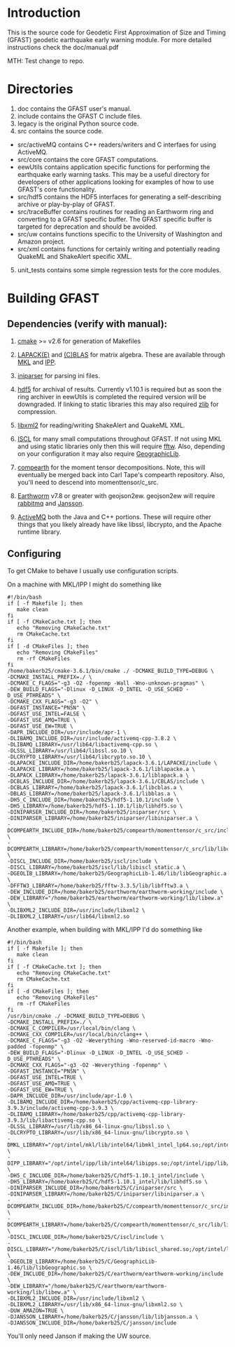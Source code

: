 # Introduction 

This is the source code for Geodetic First Approximation of Size and Timing (GFAST) geodetic earthquake early warning module.  For more detailed instructions check the doc/manual.pdf

MTH: Test change to repo.

# Directories

1. doc contains the GFAST user's manual.
2. include contains the GFAST C include files.
3. legacy is the original Python source code.
4. src contains the source code.
  + src/activeMQ contains C++ readers/writers and C interfaes for using ActiveMQ.
  + src/core contains the core GFAST computations.
  + eewUtils contains application specific functions for performing the earthquake early warning tasks.  This may be a useful directory for developers of other applications looking for examples of how to use GFAST's core functionality.
  + src/hdf5 contains the HDF5 interfaces for generating a self-describing archive or play-by-play of GFAST.
  + src/traceBuffer contains routines for reading an Earthworm ring and converting to a GFAST specific buffer.  The GFAST specific buffer is targeted for deprecation and should be avoided. 
  + src/uw contains functions specific to the University of Washington and Amazon project.
  + src/xml contains functions for certainly writing and potentially reading QuakeML and ShakeAlert specific XML.
5. unit\_tests contains some simple regression tests for the core modules.

# Building GFAST 

## Dependencies (verify with manual):

1. [cmake](https://cmake.org/) >= v2.6 for generation of Makefiles

2. [LAPACK(E)](http://www.netlib.org/lapack/) and [(C)BLAS](http://www.netlib.org/blas/) for matrix algebra.  These are available through [MKL](https://software.intel.com/en-us/mkl) and [IPP](https://software.intel.com/en-us/intel-ipp/details).

3. [iniparser](https://github.com/ndevilla/iniparser) for parsing ini files.

4. [hdf5](https://support.hdfgroup.org/HDF5/) for archival of results.  Currently v1.10.1 is required but as soon the ring archiver in eewUtils is completed the required version will be downgraded.  If linking to static libraries this may also required [zlib](http://www.zlib.net) for compression.

5. [libxml2](http://xmlsoft.org/) for reading/writing ShakeAlert and QuakeML XML.

6. [ISCL](https://gitlab.isti.com/bbaker/iscl) for many small computations throughout GFAST.  If not using MKL and using static libraries only then this will require [fftw](http://www.fftw.org/).  Also, depending on your configuration it may also require [GeographicLib](https://geographiclib.sourceforge.io/).

7. [compearth](https://github.com/bakerb845/compearth) for the moment tensor decompositions.  Note, this will eventually be merged back into Carl Tape's compearth repository.  Also, you'll need to descend into momenttensor/c_src. 

8. [Earthworm](http://earthworm.isti.com/trac/earthworm/) v7.8 or greater with geojson2ew.  geojson2ew will require [rabbitmq](https://github.com/alanxz/rabbitmq-c) and [Jansson](https://github.com/akheron/jansson).

9. [ActiveMQ](http://activemq.apache.org/) both the Java and C++ portions.  These will require other things that you likely already have like libssl, libcrypto, and the Apache runtime library.

## Configuring 

To get CMake to behave I usually use configuration scripts.  

On a machine with MKL/IPP I might do something like

    #!/bin/bash
    if [ -f Makefile ]; then
       make clean
    fi
    if [ -f CMakeCache.txt ]; then
       echo "Removing CMakeCache.txt"
       rm CMakeCache.txt
    fi
    if [ -d CMakeFiles ]; then
       echo "Removing CMakeFiles"
       rm -rf CMakeFiles
    fi
    /home/bakerb25/cmake-3.6.1/bin/cmake ./ -DCMAKE_BUILD_TYPE=DEBUG \
    -DCMAKE_INSTALL_PREFIX=./ \
    -DCMAKE_C_FLAGS="-g3 -O2 -fopenmp -Wall -Wno-unknown-pragmas" \
    -DEW_BUILD_FLAGS="-Dlinux -D_LINUX -D_INTEL -D_USE_SCHED -D_USE_PTHREADS" \
    -DCMAKE_CXX_FLAGS="-g3 -O2" \
    -DGFAST_INSTANCE="PNSN" \
    -DGFAST_USE_INTEL=FALSE \
    -DGFAST_USE_AMQ=TRUE \
    -DGFAST_USE_EW=TRUE \
    -DAPR_INCLUDE_DIR=/usr/include/apr-1 \
    -DLIBAMQ_INCLUDE_DIR=/usr/include/activemq-cpp-3.8.2 \
    -DLIBAMQ_LIBRARY=/usr/lib64/libactivemq-cpp.so \
    -DLSSL_LIBRARY=/usr/lib64/libssl.so.10 \
    -DLCRYPTO_LIBRARY=/usr/lib64/libcrypto.so.10 \
    -DLAPACKE_INCLUDE_DIR=/home/bakerb25/lapack-3.6.1/LAPACKE/include \
    -DLAPACKE_LIBRARY=/home/bakerb25/lapack-3.6.1/liblapacke.a \
    -DLAPACK_LIBRARY=/home/bakerb25/lapack-3.6.1/liblapack.a \
    -DCBLAS_INCLUDE_DIR=/home/bakerb25/lapack-3.6.1/CBLAS/include \
    -DCBLAS_LIBRARY=/home/bakerb25/lapack-3.6.1/libcblas.a \
    -DBLAS_LIBRARY=/home/bakerb25/lapack-3.6.1/libblas.a \
    -DH5_C_INCLUDE_DIR=/home/bakerb25/hdf5-1.10.1/include \
    -DH5_LIBRARY=/home/bakerb25/hdf5-1.10.1/lib/libhdf5.so \
    -DINIPARSER_INCLUDE_DIR=/home/bakerb25/iniparser/src \
    -DINIPARSER_LIBRARY=/home/bakerb25/iniparser/libiniparser.a \
    -DCOMPEARTH_INCLUDE_DIR=/home/bakerb25/compearth/momenttensor/c_src/include \
    -DCOMPEARTH_LIBRARY=/home/bakerb25/compearth/momenttensor/c_src/lib/libcompearth_shared.so \
    -DISCL_INCLUDE_DIR=/home/bakerb25/iscl/include \
    -DISCL_LIBRARY=/home/bakerb25/iscl/lib/libiscl_static.a \
    -DGEOLIB_LIBRARY=/home/bakerb25/GeographicLib-1.46/lib/libGeographic.a \
    -DFFTW3_LIBRARY=/home/bakerb25/fftw-3.3.5/lib/libfftw3.a \
    -DEW_INCLUDE_DIR=/home/bakerb25/earthworm/earthworm-working/include \
    -DEW_LIBRARY="/home/bakerb25/earthworm/earthworm-working/lib/libew.a" \
    -DLIBXML2_INCLUDE_DIR=/usr/include/libxml2 \
    -DLIBXML2_LIBRARY=/usr/lib64/libxml2.so

Another example, when building with MKL/IPP I'd do something like

    #!/bin/bash
    if [ -f Makefile ]; then
       make clean
    fi
    if [ -f CMakeCache.txt ]; then
       echo "Removing CMakeCache.txt"
       rm CMakeCache.txt
    fi
    if [ -d CMakeFiles ]; then
       echo "Removing CMakeFiles"
       rm -rf CMakeFiles
    fi
    /usr/bin/cmake ./ -DCMAKE_BUILD_TYPE=DEBUG \
    -DCMAKE_INSTALL_PREFIX=./ \
    -DCMAKE_C_COMPILER=/usr/local/bin/clang \
    -DCMAKE_CXX_COMPILER=/usr/local/bin/clang++ \
    -DCMAKE_C_FLAGS="-g3 -O2 -Weverything -Wno-reserved-id-macro -Wno-padded -fopenmp" \
    -DEW_BUILD_FLAGS="-Dlinux -D_LINUX -D_INTEL -D_USE_SCHED -D_USE_PTHREADS" \
    -DCMAKE_CXX_FLAGS="-g3 -O2 -Weverything -fopenmp" \
    -DGFAST_INSTANCE="PNSN" \
    -DGFAST_USE_INTEL=TRUE \
    -DGFAST_USE_AMQ=TRUE \
    -DGFAST_USE_EW=TRUE \
    -DAPR_INCLUDE_DIR=/usr/include/apr-1.0 \
    -DLIBAMQ_INCLUDE_DIR=/home/bakerb25/cpp/activemq-cpp-library-3.9.3/include/activemq-cpp-3.9.3 \
    -DLIBAMQ_LIBRARY=/home/bakerb25/cpp/activemq-cpp-library-3.9.3/lib/libactivemq-cpp.so \
    -DLSSL_LIBRARY=/usr/lib/x86_64-linux-gnu/libssl.so \
    -DLCRYPTO_LIBRARY=/usr/lib/x86_64-linux-gnu/libcrypto.so \
    -DMKL_LIBRARY="/opt/intel/mkl/lib/intel64/libmkl_intel_lp64.so;/opt/intel/mkl/lib/intel64/libmkl_core.so;/opt/intel/mkl/lib/intel64/libmkl_sequential.so" \
    -DIPP_LIBRARY="/opt/intel/ipp/lib/intel64/libipps.so;/opt/intel/ipp/lib/intel64/libippvm.so;/opt/intel/ipp/lib/intel64/libippcore.so" \
    -DH5_C_INCLUDE_DIR=/home/bakerb25/C/hdf5-1.10.1_intel/include \
    -DH5_LIBRARY=/home/bakerb25/C/hdf5-1.10.1_intel/lib/libhdf5.so \
    -DINIPARSER_INCLUDE_DIR=/home/bakerb25/C/iniparser/src \
    -DINIPARSER_LIBRARY=/home/bakerb25/C/iniparser/libiniparser.a \
    -DCOMPEARTH_INCLUDE_DIR=/home/bakerb25/C/compearth/momenttensor/c_src/include \
    -DCOMPEARTH_LIBRARY=/home/bakerb25/C/compearth/momenttensor/c_src/lib/libcompearth_shared.so \
    -DISCL_INCLUDE_DIR=/home/bakerb25/C/iscl/include \
    -DISCL_LIBRARY="/home/bakerb25/C/iscl/lib/libiscl_shared.so;/opt/intel/lib/intel64/libirc.so" \
    -DGEOLIB_LIBRARY=/home/bakerb25/C/GeographicLib-1.46/lib/libGeographic.so \
    -DEW_INCLUDE_DIR=/home/bakerb25/C/earthworm/earthworm-working/include \
    -DEW_LIBRARY="/home/bakerb25/C/earthworm/earthworm-working/lib/libew.a" \
    -DLIBXML2_INCLUDE_DIR=/usr/include/libxml2 \
    -DLIBXML2_LIBRARY=/usr/lib/x86_64-linux-gnu/libxml2.so \
    -DUW_AMAZON=TRUE \
    -DJANSSON_LIBRARY=/home/bakerb25/C/jansson/lib/libjansson.a \
    -DJANSSON_INCLUDE_DIR=/home/bakerb25/C/jansson/include

You'll only need Janson if making the UW source.  


